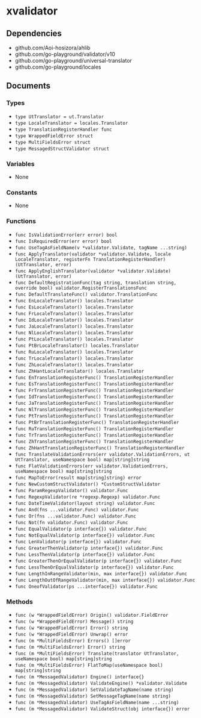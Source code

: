 # xvalidator

## Dependencies

+ github.com/Aoi-hosizora/ahlib
+ github.com/go-playground/validator/v10
+ github.com/go-playground/universal-translator
+ github.com/go-playground/locales

## Documents

### Types

+ `type UtTranslator = ut.Translator`
+ `type LocaleTranslator = locales.Translator`
+ `type TranslationRegisterHandler func`
+ `type WrappedFieldError struct`
+ `type MultiFieldsError struct`
+ `type MessagedStructValidator struct`

### Variables

+ None

### Constants

+ None

### Functions

+ `func IsValidationError(err error) bool`
+ `func IsRequiredError(err error) bool`
+ `func UseTagAsFieldName(v *validator.Validate, tagName ...string)`
+ `func ApplyTranslator(validator *validator.Validate, locale LocaleTranslator, registerFn TranslationRegisterHandler) (UtTranslator, error)`
+ `func ApplyEnglishTranslator(validator *validator.Validate) (UtTranslator, error)`
+ `func DefaultRegistrationFunc(tag string, translation string, override bool) validator.RegisterTranslationsFunc`
+ `func DefaultTranslateFunc() validator.TranslationFunc`
+ `func EnLocaleTranslator() locales.Translator`
+ `func EsLocaleTranslator() locales.Translator`
+ `func FrLocaleTranslator() locales.Translator`
+ `func IdLocaleTranslator() locales.Translator`
+ `func JaLocaleTranslator() locales.Translator`
+ `func NlLocaleTranslator() locales.Translator`
+ `func PtLocaleTranslator() locales.Translator`
+ `func PtBrLocaleTranslator() locales.Translator`
+ `func RuLocaleTranslator() locales.Translator`
+ `func TrLocaleTranslator() locales.Translator`
+ `func ZhLocaleTranslator() locales.Translator`
+ `func ZhHantLocaleTranslator() locales.Translator`
+ `func EnTranslationRegisterFunc() TranslationRegisterHandler`
+ `func EsTranslationRegisterFunc() TranslationRegisterHandler`
+ `func FrTranslationRegisterFunc() TranslationRegisterHandler`
+ `func IdTranslationRegisterFunc() TranslationRegisterHandler`
+ `func JaTranslationRegisterFunc() TranslationRegisterHandler`
+ `func NlTranslationRegisterFunc() TranslationRegisterHandler`
+ `func PtTranslationRegisterFunc() TranslationRegisterHandler`
+ `func PtBrTranslationRegisterFunc() TranslationRegisterHandler`
+ `func RuTranslationRegisterFunc() TranslationRegisterHandler`
+ `func TrTranslationRegisterFunc() TranslationRegisterHandler`
+ `func ZhTranslationRegisterFunc() TranslationRegisterHandler`
+ `func ZhHantTranslationRegisterFunc() TranslationRegisterHandler`
+ `func TranslateValidationErrors(err validator.ValidationErrors, ut UtTranslator, useNamespace bool) map[string]string`
+ `func FlatValidationErrors(err validator.ValidationErrors, useNamespace bool) map[string]string`
+ `func MapToError(result map[string]string) error`
+ `func NewCustomStructValidator() *CustomStructValidator`
+ `func ParamRegexpValidator() validator.Func`
+ `func RegexpValidator(re *regexp.Regexp) validator.Func`
+ `func DateTimeValidator(layout string) validator.Func`
+ `func And(fns ...validator.Func) validator.Func`
+ `func Or(fns ...validator.Func) validator.Func`
+ `func Not(fn validator.Func) validator.Func`
+ `func EqualValidator(p interface{}) validator.Func`
+ `func NotEqualValidator(p interface{}) validator.Func`
+ `func LenValidator(p interface{}) validator.Func`
+ `func GreaterThenValidator(p interface{}) validator.Func`
+ `func LessThenValidator(p interface{}) validator.Func`
+ `func GreaterThenOrEqualValidator(p interface{}) validator.Func`
+ `func LessThenOrEqualValidator(p interface{}) validator.Func`
+ `func LengthInRangeValidator(min, max interface{}) validator.Func`
+ `func LengthOutOfRangeValidator(min, max interface{}) validator.Func`
+ `func OneofValidator(ps ...interface{}) validator.Func`

### Methods

+ `func (w *WrappedFieldError) Origin() validator.FieldError`
+ `func (w *WrappedFieldError) Message() string`
+ `func (w *WrappedFieldError) Error() string`
+ `func (w *WrappedFieldError) Unwrap() error`
+ `func (m *MultiFieldsError) Errors() []error`
+ `func (m *MultiFieldsError) Error() string `
+ `func (m *MultiFieldsError) Translate(translator UtTranslator, useNamespace bool) map[string]string`
+ `func (m *MultiFieldsError) FlatToMap(useNamespace bool) map[string]string`
+ `func (m *MessagedValidator) Engine() interface{}`
+ `func (m *MessagedValidator) ValidateEngine() *validator.Validate`
+ `func (m *MessagedValidator) SetValidateTagName(name string)`
+ `func (m *MessagedValidator) SetMessageTagName(name string)`
+ `func (m *MessagedValidator) UseTagAsFieldName(name ...string)`
+ `func (m *MessagedValidator) ValidateStruct(obj interface{}) error`
